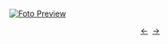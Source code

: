 [![Foto Preview](preview/project-15.avif)](https://DominicNikolai.github.io/project-15)

<div align="center" style="display: flex; justify-content: center;">
  <a  href="https://github.com/DominicNikolai/project-15" target="_blank">&#8592;</a>
  &nbsp;&nbsp;
  <a  href="https://github.com/DominicNikolai/project-15" target="_blank">&#8594;</a>
</div>
